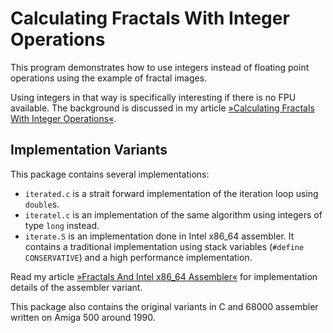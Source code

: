 # Calculating Fractals With Integer Operations

This program demonstrates how to use integers instead of floating point
operations using the example of fractal images.

Using integers in that way is specifically interesting if there is no FPU
available. The background is discussed in my article [»Calculating Fractals
With Integer
Operations«](https://www.cypherpunk.at/2015/10/calculating-fractals-with-integer-operations/).

## Implementation Variants

This package contains several implementations:

* `iterated.c` is a strait forward implementation of the iteration loop using `double`s.
* `iteratel.c` is an implementation of the same algorithm using integers of type `long` instead.
* `iterate.S` is an implementation done in Intel x86_64 assembler. It contains a traditional implementation using stack variables (`#define CONSERVATIVE`) and a high performance implementation.

Read my article [»Fractals And Intel x86_64
Assembler«](https://www.cypherpunk.at/2016/01/fractals-and-intel-x86_64-assembler/)
for implementation details of the assembler variant.

This package also contains the original variants in C and 68000 assembler
written on Amiga 500 around 1990.

